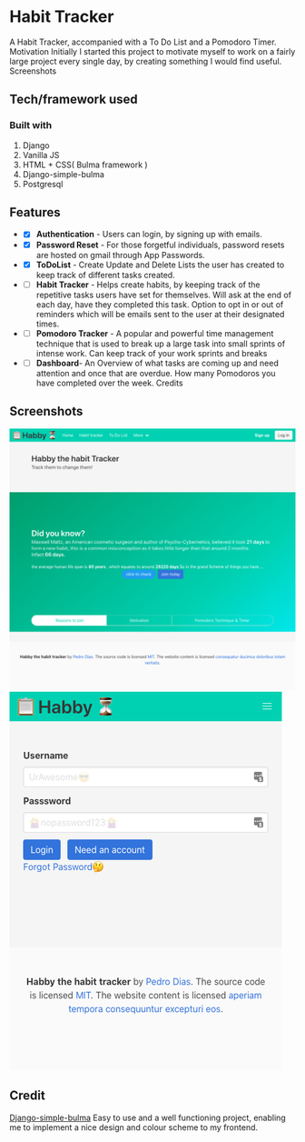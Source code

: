 # Habit Tracker
A Habit Tracker, accompanied with a To Do List and a Pomodoro Timer.
Motivation
Initially I started this project to motivate myself to work on a fairly large project every single day, by creating something I would find useful.
Screenshots


## Tech/framework used
### Built with
1. Django 
1. Vanilla JS
1. HTML + CSS( Bulma framework )
1. Django-simple-bulma
1. Postgresql

## Features
* - [x] **Authentication** - Users can login, by signing up with emails. 

* - [x] **Password Reset** - For those forgetful individuals, password resets are hosted on gmail through App Passwords. 

* - [x] **ToDoList** - Create Update and Delete Lists the user has created to keep track of different tasks created.

* - [ ] **Habit Tracker** - Helps create habits, by keeping track of the repetitive tasks users have set for themselves. Will ask at the end of each day, have they completed this task. Option to opt in or out of reminders which will be emails sent to the user at their designated times.

* - [ ] **Pomodoro Tracker** - A popular and powerful time management technique that is used to break up a large task into small sprints of intense work. Can keep track of your work sprints and breaks

* - [ ] **Dashboard**- An Overview of what tasks are coming up and need attention and once that are overdue. How many Pomodoros you have completed over the week. 
Credits

## Screenshots

![Image of HomeScreen](https://github.com/Pedro-D13/Habits/blob/master/Habby_HomePage.png)
![Image of Login Page](https://github.com/Pedro-D13/Habits/blob/master/Habby_Login_page.png)



## Credit
[Django-simple-bulma](https://github.com/python-discord/django-simple-bulma)
Easy to use and a well functioning project, enabling me to implement a nice design and colour scheme to my frontend.



